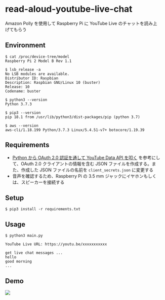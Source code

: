 # read-aloud-youtube-live-chat

Amazon Polly を使用して Raspberry Pi に YouTube Live のチャットを読み上げてもらう

## Environment

```
$ cat /proc/device-tree/model
Raspberry Pi 2 Model B Rev 1.1

$ lsb_release -a
No LSB modules are available.
Distributor ID: Raspbian
Description: Raspbian GNU/Linux 10 (buster)
Release: 10
Codename: buster

$ python3 --version
Python 3.7.3

$ pip3 --version
pip 18.1 from /usr/lib/python3/dist-packages/pip (python 3.7)

$ aws --version
aws-cli/1.18.199 Python/3.7.3 Linux/5.4.51-v7+ botocore/1.19.39
```

## Requirements

- [Python から OAuth 2.0 認証を通して YouTube Data API を叩く](https://dev.classmethod.jp/articles/oauth2-youtube-data-api/) を参考にして、OAuth 2.0 クライアントの情報を含む JSON ファイルを作成する。また、作成した JSON ファイルの名前を `client_secrets.json` に変更する
- 音声を確認するため、Raspberry Pi の 3.5 mm ジャックにイヤホンもしくは、スピーカーを接続する

## Setup

```
$ pip3 install -r requirements.txt
```

## Usage

```
$ python3 main.py

YouTube Live URL: https://youtu.be/xxxxxxxxxxx

get live chat messages ...
hello
good morning
...
```

## Demo

[![](http://img.youtube.com/vi/TqQ8_2Mi0TA/0.jpg)](http://www.youtube.com/watch?v=TqQ8_2Mi0TA "")
